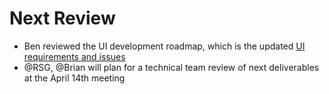 

# Next Review
  - Ben reviewed the UI development roadmap, which is the updated [UI requirements and issues](https://github.com/gregorbj/VisionEval/wiki/User-Interface-Design#requirements)
  - @RSG, @Brian will plan for a technical team review of next deliverables at the April 14th meeting